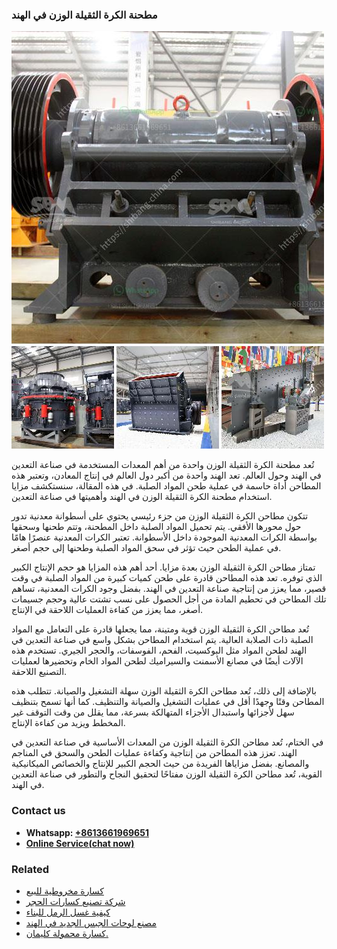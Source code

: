 <h3>مطحنة الكرة الثقيلة الوزن في الهند</h3><img src='1701854031.jpg' alt=''><p>تُعد مطحنة الكرة الثقيلة الوزن واحدة من أهم المعدات المستخدمة في صناعة التعدين في الهند وحول العالم. تعد الهند واحدة من أكبر دول العالم في إنتاج المعادن، وتعتبر هذه المطاحن أداة حاسمة في عملية طحن المواد الصلبة. في هذه المقالة، سنستكشف مزايا استخدام مطحنة الكرة الثقيلة الوزن في الهند وأهميتها في صناعة التعدين.</p><p>تتكون مطاحن الكرة الثقيلة الوزن من جزء رئيسي يحتوي على أسطوانة معدنية تدور حول محورها الأفقي. يتم تحميل المواد الصلبة داخل المطحنة، وتتم طحنها وسحقها بواسطة الكرات المعدنية الموجودة داخل الأسطوانة. تعتبر الكرات المعدنية عنصرًا هامًا في عملية الطحن حيث تؤثر في سحق المواد الصلبة وطحنها إلى حجم أصغر.</p><p>تمتاز مطاحن الكرة الثقيلة الوزن بعدة مزايا. أحد أهم هذه المزايا هو حجم الإنتاج الكبير الذي توفره. تعد هذه المطاحن قادرة على طحن كميات كبيرة من المواد الصلبة في وقت قصير، مما يعزز من إنتاجية صناعة التعدين في الهند. بفضل وجود الكرات المعدنية، تساهم تلك المطاحن في تحطيم المادة من أجل الحصول على نسب تشتت عالية وحجم جسيمات أصغر، مما يعزز من كفاءة العمليات اللاحقة في الإنتاج.</p><p>تُعد مطاحن الكرة الثقيلة الوزن قوية ومتينة، مما يجعلها قادرة على التعامل مع المواد الصلبة ذات الصلابة العالية. يتم استخدام المطاحن بشكل واسع في صناعة التعدين في الهند لطحن المواد مثل البوكسيت، الفحم، الفوسفات، والحجر الجيري. تستخدم هذه الآلات أيضًا في مصانع الأسمنت والسيراميك لطحن المواد الخام وتحضيرها لعمليات التصنيع اللاحقة.</p><p>بالإضافة إلى ذلك، تُعد مطاحن الكرة الثقيلة الوزن سهلة التشغيل والصيانة. تتطلب هذه المطاحن وقتًا وجهدًا أقل في عمليات التشغيل والصيانة والتنظيف. كما أنها تسمح بتنظيف سهل لأجزائها واستبدال الأجزاء المتهالكة بسرعة، مما يقلل من وقت التوقف غير المخطط ويزيد من كفاءة الإنتاج.</p><p>في الختام، تُعد مطاحن الكرة الثقيلة الوزن من المعدات الأساسية في صناعة التعدين في الهند. تعزز هذه المطاحن من إنتاجية وكفاءة عمليات الطحن والسحق في المناجم والمصانع. بفضل مزاياها الفريدة من حيث الحجم الكبير للإنتاج والخصائص الميكانيكية القوية، تُعد مطاحن الكرة الثقيلة الوزن مفتاحًا لتحقيق النجاح والتطور في صناعة التعدين في الهند.</p><h3>Contact us</h3><ul><li><strong>Whatsapp:&nbsp;<a href="https://wa.me/8613661969651">+8613661969651</a></strong></li><li><a href="https://swt.shibang-china.com/?git&amp;zhl&amp;مطحنة الكرة الثقيلة الوزن في الهند"><strong>Online Service(chat now)</strong></a></li></ul><h3>Related</h3><ul><li><a href='كسارة مخروطية للبيع.md'>كسارة مخروطية للبيع</a></li><li><a href='شركة تصنيع كسارات الحجر.md'>شركة تصنيع كسارات الحجر</a></li><li><a href='كيفية غسل الرمل للبناء.md'>كيفية غسل الرمل للبناء</a></li><li><a href='مصنع لوحات الجبس الجديد في الهند.md'>مصنع لوحات الجبس الجديد في الهند</a></li><li><a href='كسارة محمولة كليمان.md'>كسارة محمولة كليمان.</a></li></ul>